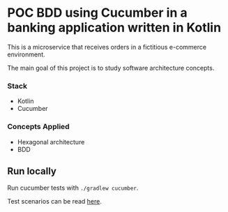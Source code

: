 # POC BDD using Cucumber in a banking application written in Kotlin

This is a microservice that receives orders in a fictitious e-commerce environment.

The main goal of this project is to study software architecture concepts.

### Stack
- Kotlin
- Cucumber

### Concepts Applied
- Hexagonal architecture
- BDD 

## Run locally
Run cucumber tests with `./gradlew cucumber`.

Test scenarios can be read [here](/src/test/resources/features/move_funds.feature).
